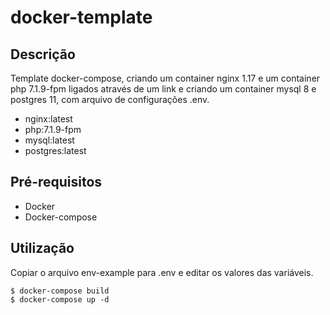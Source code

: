 # docker-template

## Descrição

Template docker-compose, criando um container nginx 1.17 e um container php 7.1.9-fpm ligados através de um link e criando um container mysql 8 e postgres 11, com arquivo de configurações .env.

- nginx:latest
- php:7.1.9-fpm
- mysql:latest
- postgres:latest

## Pré-requisitos
- Docker
- Docker-compose

## Utilização

Copiar o arquivo env-example para .env e editar os valores das variáveis.

```
$ docker-compose build
$ docker-compose up -d
```
